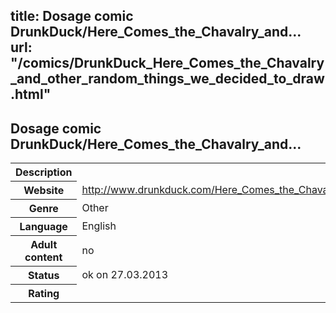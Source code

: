 title: Dosage comic DrunkDuck/Here_Comes_the_Chavalry_and...
url: "/comics/DrunkDuck_Here_Comes_the_Chavalry_and_other_random_things_we_decided_to_draw.html"
---
Dosage comic DrunkDuck/Here_Comes_the_Chavalry_and...
-----------------------------------------

<table class="comicinfo">
<tr>
<th>Description</th><td></td>
</tr>
<tr>
<th>Website</th><td><a href="http://www.drunkduck.com/Here_Comes_the_Chavalry_and_other_random_things_we_decided_to_draw/">http://www.drunkduck.com/Here_Comes_the_Chavalry_and_other_random_things_we_decided_to_draw/</a></td>
</tr>
<tr>
<th>Genre</th><td>Other</td>
</tr>
<tr>
<th>Language</th><td>English</td>
</tr>
<tr>
<th>Adult content</th><td>no</td>
</tr>
<tr>
<th>Status</th><td>ok on 27.03.2013</td>
</tr>
<tr>
<th>Rating</th><td><div class="g-plusone" data-size="standard" data-annotation="bubble"
 data-href="http://www.drunkduck.com/Here_Comes_the_Chavalry_and_other_random_things_we_decided_to_draw/"></div></td>
</tr>
</table>
<script type="text/javascript">
  (function() {
    var po = document.createElement('script'); po.type = 'text/javascript'; po.async = true;
    po.src = 'https://apis.google.com/js/plusone.js';
    var s = document.getElementsByTagName('script')[0]; s.parentNode.insertBefore(po, s);
  })();
</script>
